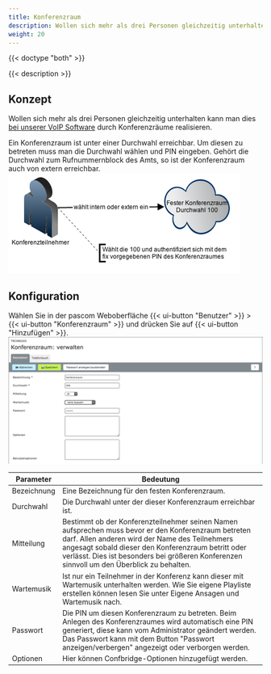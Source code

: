 ```yaml
---
title: Konferenzraum
description: Wollen sich mehr als drei Personen gleichzeitig unterhalten kann man dies durch Konferenzräume realisieren.
weight: 20
---
```


{{< doctype "both"  >}}

{{< description >}}

## Konzept
Wollen sich mehr als drei Personen gleichzeitig unterhalten kann man dies [bei unserer VoIP Software](https://www.pascom.net/de/mobydick-voip/)  durch Konferenzräume realisieren.

Ein Konferenzraum ist unter einer Durchwahl erreichbar. Um diesen zu betreten muss man die Durchwahl wählen und PIN eingeben.
Gehört die Durchwahl zum Rufnummernblock des Amts, so ist der Konferenzraum auch von extern erreichbar.
![Illustratiom - VoIP Konferenzraumsystem](meetme.de.png?width=60% "VoIP Konferenzraumsystem")

## Konfiguration
Wählen Sie in der pascom Weboberfläche {{< ui-button "Benutzer" >}} > {{< ui-button "Konferenzraum" >}} und drücken Sie auf {{< ui-button "Hinzufügen" >}}.
![Screenshot - Konferenzraumsystem in der pascom konfigurieren](meetme_server.de.png?width=90% "Konferenzraumsystem konfigurieren")

|Parameter|Bedeutung|
|---------|---------|
|Bezeichnung|Eine Bezeichnung für den festen Konferenzraum.|
|Durchwahl|	Die Durchwahl unter der dieser Konferenzraum erreichbar ist.
|Mitteilung	|Bestimmt ob der Konferenzteilnehmer seinen Namen aufsprechen muss bevor er den Konferenzraum betreten darf. Allen anderen wird der Name des Teilnehmers angesagt sobald dieser den Konferenzraum betritt oder verlässt. Dies ist besonders bei größeren Konferenzen sinnvoll um den Überblick zu behalten.|
|Wartemusik	|Ist nur ein Teilnehmer in der Konferenz kann dieser mit Wartemusik unterhalten werden. Wie Sie eigene Playliste erstellen können lesen Sie unter Eigene Ansagen und Wartemusik nach.|
|Passwort	|Die PIN um diesen Konferenzraum zu betreten. Beim Anlegen des Konferenzraumes wird automatisch eine PIN generiert, diese kann vom Administrator geändert werden. Das Passwort kann mit dem Button "Passwort anzeigen/verbergen" angezeigt oder verborgen werden.|
|Optionen|	Hier können Confbridge-Optionen hinzugefügt werden.|
